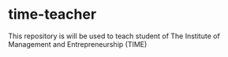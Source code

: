 # time-teacher
This repository is will be used to teach student of The Institute of Management and Entrepreneurship (TIME)
